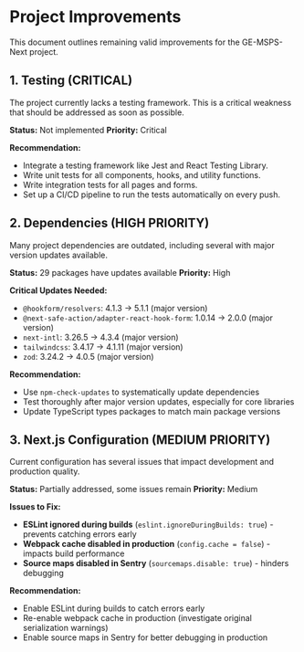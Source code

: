 
# Project Improvements

This document outlines remaining valid improvements for the GE-MSPS-Next project.

## 1. Testing (CRITICAL)

The project currently lacks a testing framework. This is a critical weakness that should be addressed as soon as possible.

**Status:** Not implemented
**Priority:** Critical

**Recommendation:**

*   Integrate a testing framework like Jest and React Testing Library.
*   Write unit tests for all components, hooks, and utility functions.
*   Write integration tests for all pages and forms.
*   Set up a CI/CD pipeline to run the tests automatically on every push.

## 2. Dependencies (HIGH PRIORITY)

Many project dependencies are outdated, including several with major version updates available.

**Status:** 29 packages have updates available
**Priority:** High

**Critical Updates Needed:**

*   `@hookform/resolvers`: 4.1.3 → 5.1.1 (major version)
*   `@next-safe-action/adapter-react-hook-form`: 1.0.14 → 2.0.0 (major version)
*   `next-intl`: 3.26.5 → 4.3.4 (major version)
*   `tailwindcss`: 3.4.17 → 4.1.11 (major version)
*   `zod`: 3.24.2 → 4.0.5 (major version)

**Recommendation:**

*   Use `npm-check-updates` to systematically update dependencies
*   Test thoroughly after major version updates, especially for core libraries
*   Update TypeScript types packages to match main package versions

## 3. Next.js Configuration (MEDIUM PRIORITY)

Current configuration has several issues that impact development and production quality.

**Status:** Partially addressed, some issues remain
**Priority:** Medium

**Issues to Fix:**

*   **ESLint ignored during builds** (`eslint.ignoreDuringBuilds: true`) - prevents catching errors early
*   **Webpack cache disabled in production** (`config.cache = false`) - impacts build performance
*   **Source maps disabled in Sentry** (`sourcemaps.disable: true`) - hinders debugging

**Recommendation:**

*   Enable ESLint during builds to catch errors early
*   Re-enable webpack cache in production (investigate original serialization warnings)
*   Enable source maps in Sentry for better debugging in production
